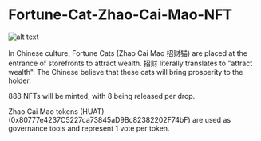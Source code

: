 # Fortune-Cat-Zhao-Cai-Mao-NFT

![alt text](https://github.com/marcusdantan/Fortune-Cat-Zhao-Cai-Mao-NFT/FortuneCat(ZhaoCaiMao)CoverPhoto.png)

In Chinese culture, Fortune Cats (Zhao Cai Mao 招财猫) are placed at the entrance of storefronts to attract wealth. 
招财 literally translates to "attract wealth". The Chinese believe that these cats will bring prosperity to the holder.

888 NFTs will be minted, with 8 being released per drop. 

Zhao Cai Mao tokens (HUAT) (0x80777e4237C5227ca73845aD9Bc82382202F74bF) are used as governance tools and represent 1 vote per token. 
